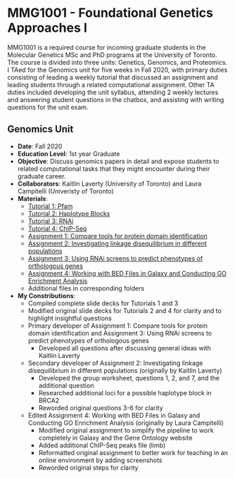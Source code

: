 # MMG1001 - Foundational Genetics Approaches I
MMG1001 is a required course for incoming graduate students in the Molecular Genetics MSc and PhD programs at the University of Toronto. The course is divided into three units: Genetics, Genomics, and Proteomics. I TAed for the Genomics unit for five weeks in Fall 2020, with primary duties consisting of leading a weekly tutorial that discussed an assignment and leading students through a related computational assignment. Other TA duties included developing the unit syllabus, attending 2 weekly lectures and answering student questions in the chatbox, and assisting with writing questions for the unit exam.

## Genomics Unit
* **Date**: Fall 2020
* **Education Level**: 1st year Graduate
* **Objective**: Discuss genomics papers in detail and expose students to related computational tasks that they might encounter during their graduate career.
* **Collaborators**: Kaitlin Laverty (University of Toronto) and Laura Campitelli (Univeristy of Toronto)
* **Materials**: 
  * [Tutorial 1: Pfam](https://github.com/hgibling/TeachingDossier/blob/main/MMG1001/Tutorial1/Tutorial1-Pfam.pdf)
  * [Tutorial 2: Haplotype Blocks](https://github.com/hgibling/TeachingDossier/blob/main/MMG1001/Tutorial2/Tutorial2-HaplotypeBlocks.pdf)
  * [Tutorial 3: RNAi](https://github.com/hgibling/TeachingDossier/blob/main/MMG1001/Tutorial3/Tutorial3-RNAi.pdf)
  * [Tutorial 4: ChIP-Seq](https://github.com/hgibling/TeachingDossier/blob/main/MMG1001/Tutorial4/Tutorial4-ChIP-Seq.pdf)
  * [Assignment 1: Compare tools for protein domain identification](https://github.com/hgibling/TeachingDossier/blob/main/MMG1001/Tutorial1/Assignment1-Pfam.pdf)
  * [Assignment 2: Investigating linkage disequilibrium in different populations](https://github.com/hgibling/TeachingDossier/blob/main/MMG1001/Tutorial2/Assignment2-HaplotypeBlocks.pdf)
  * [Assignment 3: Using RNAi screens to predict phenotypes of orthologous genes](https://github.com/hgibling/TeachingDossier/blob/main/MMG1001/Tutorial3/Assignment3-RNAi.pdf)
  * [Assignment 4: Working with BED Files in Galaxy and Conducting GO Enrichment Analysis](https://github.com/hgibling/TeachingDossier/blob/main/MMG1001/Tutorial4/Assignment4-ChIP-Seq.pdf)
  * Additional files in corresponding folders
* **My Constributions**: 
  * Compiled complete slide decks for Tutorials 1 and 3
  * Modified original slide decks for Tutorials 2 and 4 for clarity and to highlight insightful questions
  * Primary developer of Assignment 1: Compare tools for protein domain identification and Assignment 3: Using RNAi screens to predict phenotypes of orthologous genes
    * Developed all questions after discussing general ideas with Kaitlin Laverty
  * Secondary developer of Assignment 2: Investigating linkage disequilibrium in different populations (originally by Kaitlin Laverty)
    * Developed the group worksheet, questions 1, 2, and 7, and the additional question
    * Researched additional loci for a possible haplotype block in BRCA2
    * Reworded original questions 3-6 for clarity
  * Edited Assignment 4: Working with BED Files in Galaxy and Conducting GO Enrichment Analysis (originally by Laura Campitelli)
    * Modified original assignment to simplify the pipeline to work completely in Galaxy and the Gene Ontology website
    * Added additional ChIP-Seq peaks file (limb)
    * Reformatted original assignment to better work for teaching in an online environment by adding screenshots
    * Reworded original steps for clarity
